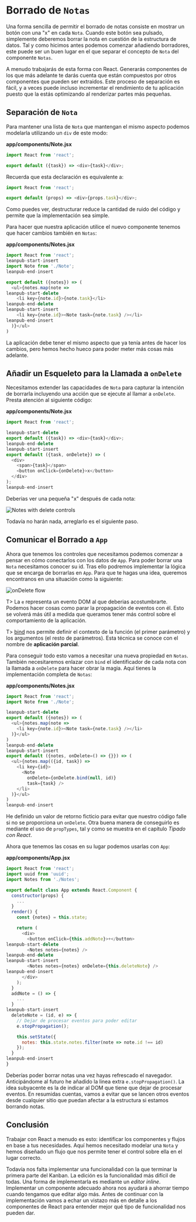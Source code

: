 # Borrado de `Notas`

Una forma sencilla de permitir el borrado de notas consiste en mostrar un botón con una "x" en cada `Nota`. Cuando este botón sea pulsado, simplemente deberemos borrar la nota en cuestión de la estructura de datos. Tal y como hicimos antes podemos comenzar añadiendo borradores, este puede ser un buen lugar en el que separar el concepto de `Nota` del componente `Notas`.

A menudo trabajarás de esta forma con React. Generarás componentes de los que más adelante te darás cuenta que están compuestos por otros componentes que pueden ser extraidos. Este proceso de separación es fácil, y a veces puede incluso incrementar el rendimiento de tu aplicación puesto que la estás optimizando al renderizar partes más pequeñas.

## Separación de `Nota`

Para mantener una lista de `Nota` que mantengan el mismo aspecto podemos modelarla utilizando un `div` de este modo:

**app/components/Note.jsx**

```javascript
import React from 'react';

export default ({task}) => <div>{task}</div>;
```

Recuerda que esta declaración es equivalente a:

```javascript
import React from 'react';

export default (props) => <div>{props.task}</div>;
```

Como puedes ver, destructurar reduce la cantidad de ruido del código y permite que la implementación sea simple.

Para hacer que nuestra aplicación utilice el nuevo componente tenemos que hacer cambios también en `Notas`:

**app/components/Notes.jsx**

```javascript
import React from 'react';
leanpub-start-insert
import Note from './Note';
leanpub-end-insert

export default ({notes}) => (
  <ul>{notes.map(note =>
leanpub-start-delete
    <li key={note.id}>{note.task}</li>
leanpub-end-delete
leanpub-start-insert
    <li key={note.id}><Note task={note.task} /></li>
leanpub-end-insert
  )}</ul>
)
```

La aplicación debe tener el mismo aspecto que ya tenía antes de hacer los cambios, pero hemos hecho hueco para poder meter más cosas más adelante.

## Añadir un Esqueleto para la Llamada a `onDelete`

Necesitamos extender las capacidades de `Nota` para capturar la intención de borrarla incluyendo una acción que se ejecute al llamar a `onDelete`. Presta atención al siguiente código:

**app/components/Note.jsx**

```javascript
import React from 'react';

leanpub-start-delete
export default ({task}) => <div>{task}</div>;
leanpub-end-delete
leanpub-start-insert
export default ({task, onDelete}) => (
  <div>
    <span>{task}</span>
    <button onClick={onDelete}>x</button>
  </div>
);
leanpub-end-insert
```

Deberias ver una pequeña "x" después de cada nota:

![Notes with delete controls](images/react_06.png)

Todavía no harán nada, arreglarlo es el siguiente paso.

## Comunicar el Borrado a `App`

Ahora que tenemos los controles que necesitamos podemos comenzar a pensar en cómo conectarlos con los datos de `App`. Para poder borrar una `Nota` necesitamos conocer su id. Tras ello podremos implementar la lógica que se encarga de borrarlas en `App`. Para que te hagas una idea, queremos encontranos en una situación como la siguiente:

![`onDelete` flow](images/bind.png)

T> La `e` representa un evento DOM al que deberias acostumbrarte. Podemos hacer cosas como parar la propagación de eventos con él. Esto se volverá más útil a medida que queramos tener más control sobre el comportamiento de la aplicación.

T> [bind](https://developer.mozilla.org/es/docs/Web/JavaScript/Referencia/Objetos_globales/Function/bind) nos permite definir el contexto de la función (el primer parámetro) y los argumentos (el resto de parámetros). Esta técnica se conoce con el nombre de **aplicación parcial**.

Para conseguir todo esto vamos a necesitar una nueva propiedad en `Notas`. También necesitaremos enlazar con `bind` el identificador de cada nota con la llamada a `onDelete` para hacer obrar la magia. Aquí tienes la implementación completa de `Notas`:

**app/components/Notes.jsx**

```javascript
import React from 'react';
import Note from './Note';

leanpub-start-delete
export default ({notes}) => (
  <ul>{notes.map(note =>
    <li key={note.id}><Note task={note.task} /></li>
  )}</ul>
)
leanpub-end-delete
leanpub-start-insert
export default ({notes, onDelete=() => {}}) => (
  <ul>{notes.map(({id, task}) =>
    <li key={id}>
      <Note
        onDelete={onDelete.bind(null, id)}
        task={task} />
    </li>
  )}</ul>
)
leanpub-end-insert
```

He definido un valor de retorno ficticio para evitar que nuestro código falle si no se proporciona un `onDelete`. Otra buena manera de conseguirlo es mediante el uso de `propTypes`, tal y como se muestra en el capítulo *Tipado con React*.

Ahora que tenemos las cosas en su lugar podemos usarlas con `App`:

**app/components/App.jsx**

```javascript
import React from 'react';
import uuid from 'uuid';
import Notes from './Notes';

export default class App extends React.Component {
  constructor(props) {
    ...
  }
  render() {
    const {notes} = this.state;

    return (
      <div>
        <button onClick={this.addNote}>+</button>
leanpub-start-delete
        <Notes notes={notes} />
leanpub-end-delete
leanpub-start-insert
        <Notes notes={notes} onDelete={this.deleteNote} />
leanpub-end-insert
      </div>
    );
  }
  addNote = () => {
    ...
  }
leanpub-start-insert
  deleteNote = (id, e) => {
    // Dejar de procesar eventos para poder editar
    e.stopPropagation();

    this.setState({
      notes: this.state.notes.filter(note => note.id !== id)
    });
  }
leanpub-end-insert
}
```

Deberías poder borrar notas una vez hayas refrescado el navegador. Anticipándome al futuro he añadido la linea extra `e.stopPropagation()`. La idea subyacente es la de indicar al DOM que tiene que dejar de procesar eventos. En resumidas cuentas, vamos a evitar que se lancen otros eventos desde cualquier sitio que puedan afectar a la estructura si estamos borrando notas.

## Conclusión

Trabajar con React a menudo es esto: identificar los componentes y flujos en base a tus necesidades. Aquí hemos necesitado modelar una `Nota` y hemos diseñado un flujo que nos permite tener el control sobre ella en el lugar correcto.

Todavía nos falta implementar una funcionalidad con la que terminar la primera parte del Kanban. La edición es la funcionalidad más difícil de todas. Una forma de implementarla es mediante un *editor inline*. Implementar un componente adecuado ahora nos ayudará a ahorrar tiempo cuando tengamos que editar algo más. Antes de continuar con la implementación vamos a echar un vistazo más en detalle a los componentes de React para entender mejor qué tipo de funcionalidad nos pueden dar.
